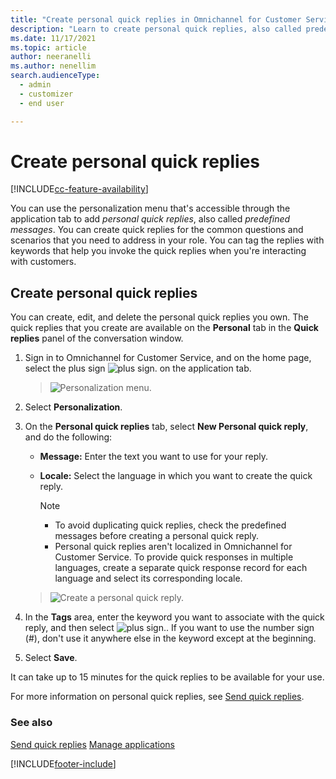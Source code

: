 ```yaml
---
title: "Create personal quick replies in Omnichannel for Customer Service | MicrosoftDocs"
description: "Learn to create personal quick replies, also called predefined messages, in Omnichannel for Customer Service."
ms.date: 11/17/2021
ms.topic: article
author: neeranelli
ms.author: nenellim
search.audienceType: 
  - admin
  - customizer
  - end user

---
```


# Create personal quick replies

[!INCLUDE[cc-feature-availability](../../includes/cc-feature-availability-embedded-yes.md)]

You can use the personalization menu that's accessible through the application tab to add *personal quick replies*, also called *predefined messages*. You can create quick replies for the common questions and scenarios that you need to address in your role. You can tag the replies with keywords that help you invoke the quick replies when you're interacting with customers.

## Create personal quick replies

You can create, edit, and delete the personal quick replies you own. The quick replies that you create are available on the **Personal** tab in the **Quick replies** panel of the conversation window.

1. Sign in to Omnichannel for Customer Service, and on the home page, select the plus sign ![plus sign.](../media/plus-sign.png) on the application tab.
   > ![Personalization menu.](../media/personalization-menu.png "Personalization menu")

2. Select **Personalization**.

3. On the **Personal quick replies** tab, select **New Personal quick reply**, and do the following:
    - **Message:** Enter the text you want to use for your reply.
    - **Locale:** Select the language in which you want to create the quick reply.

        > [!NOTE]
        > - To avoid duplicating quick replies, check the predefined messages before creating a personal quick reply.
        > - Personal quick replies aren't localized in Omnichannel for Customer Service. To provide quick responses in multiple languages, create a separate quick response record for each language and select its corresponding locale.

   > ![Create a personal quick reply.](../media/create-personal-quick-reply.png "Create a personal quick reply")
4. In the **Tags** area, enter the keyword you want to associate with the quick reply, and then select ![plus sign.](../media/plus-sign.png). If you want to use the number sign (#), don't use it anywhere else in the keyword except at the beginning.
5. Select **Save**.

It can take up to 15 minutes for the quick replies to be available for your use.

For more information on personal quick replies, see [Send quick replies](oc-conversation-control.md#send-quick-replies).

### See also

[Send quick replies](oc-conversation-control.md#send-quick-replies) 
[Manage applications](oc-manage-applications.md)  


[!INCLUDE[footer-include](../../includes/footer-banner.md)]
